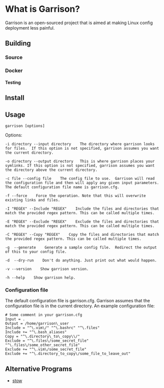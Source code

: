 # What is Garrison?
Garrison is an open-sourced project that is aimed at making Linux config deployment less painful.

## Building

### Source
### Docker

#### Testing

## Install

## Usage
```garrison [options]```

Options:

```
-i directory --input directory    The directory where garrison looks for files.  If this option is not specified, garrison assumes you want the current directory.

-o directory --output directory   This is where garrison places your symlinks. If this option is not specified, garrison assumes you want the directory above the current directory.

-c file --config file    The config file to use.  Garrison will read the configuration file and then will apply any given input parameters.  The default configuration file name is garrison.cfg.

-f --force    Force the operation. Note that this will overwrite existing links and files.

-I "REGEX" --Include "REGEX"    Include the files and directories that match the provided regex pattern. This can be called multiple times.

-E "REGEX" --Exclude "REGEX"    Exclude the files and directories that match the provided regex pattern. This can be called multiple times.

-C "REGEX" --Copy "REGEX"    Copy the files and directories that match the provided regex pattern. This can be called multiple times.

-g  --generate    Generate a sample config file.  Redirect the output of this to your config file.

-d  --dry-run    Don't do anything. Just print out what would happen.

-v --version    Show garrison version.

-h --help    Show garrison help.
```

### Configuration file
The default configuration file is garrison.cfg.  Garrison assumes that the configuration file is in the current directory.
An example configuration file:

```
# Some comment in your garrison.cfg
Input = .
Output = /home/garrison\_user
Include = "^\.vim\/" "^\.bashrc" "^\.files"
Include += "^\.bash_aliases"
Copy = "^\.directory\_to\_copy\\/"
Exclude = "^\.files\/some_secret_file" "^\.files\/some_other_secret_file"
Exclude += "^\.vim\/some_secret_file"
Exclude += "^\.directory_to_copy\/some_file_to_leave_out"
```

## Alternative Programs
* [stow](https://www.gnu.org/software/stow)
